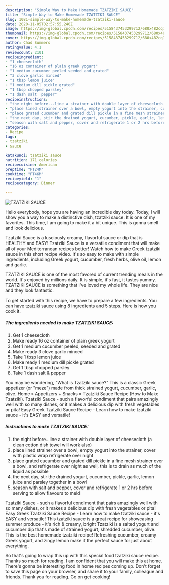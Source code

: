 ```yaml
---
description: "Simple Way to Make Homemade TZATZIKI SAUCE"
title: "Simple Way to Make Homemade TZATZIKI SAUCE"
slug: 1081-simple-way-to-make-homemade-tzatziki-sauce
date: 2020-11-05T02:57:55.240Z
image: https://img-global.cpcdn.com/recipes/5158437453299712/680x482cq70/tzatziki-sauce-recipe-main-photo.jpg
thumbnail: https://img-global.cpcdn.com/recipes/5158437453299712/680x482cq70/tzatziki-sauce-recipe-main-photo.jpg
cover: https://img-global.cpcdn.com/recipes/5158437453299712/680x482cq70/tzatziki-sauce-recipe-main-photo.jpg
author: Chad Summers
ratingvalue: 4.1
reviewcount: 2101
recipeingredient:
- "1 cheesecloth"
- "16 oz container of plain greek yogurt"
- "1 medium cucumber peeled seeded and grated"
- "3 clove garlic minced"
- "1 tbsp lemon juice"
- "1 medium dill pickle grated"
- "1 tbsp chopped parsley"
- "1 dash salt  pepper"
recipeinstructions:
- "the night before...line a strainer with double layer of cheesecloth (a clean cotton dish towel will work also)"
- "place lined strainer over a bowl, empty yogurt into the strainer, cover with plastic wrap refrigerate over night"
- "place grated cucumber and grated dill pickle in a fine mesh strainer over a bowl, and refrigerate over night as well, this is to drain as much of the liquid as possible"
- "the next day, stir the drained yogurt, cucumber, pickle, garlic, lemon juice and parsley together in a bowl"
- "season with salt and pepper, cover and refrigerate 1 or 2 hrs before serving to allow flavours to meld"
categories:
- Recipe
tags:
- tzatziki
- sauce

katakunci: tzatziki sauce 
nutrition: 171 calories
recipecuisine: American
preptime: "PT24M"
cooktime: "PT46M"
recipeyield: "1"
recipecategory: Dinner

---
```



![TZATZIKI SAUCE](https://img-global.cpcdn.com/recipes/5158437453299712/680x482cq70/tzatziki-sauce-recipe-main-photo.jpg)

Hello everybody, hope you are having an incredible day today. Today, I will show you a way to make a distinctive dish, tzatziki sauce. It is one of my favorites. This time, I am going to make it a bit unique. This is gonna smell and look delicious.

Tzatziki Sauce is a lusciously creamy, flavorful sauce or dip that is HEALTHY and EASY! Tzatziki Sauce is a versatile condiment that will make all of your Mediterranean recipes better! Watch how to make Greek tzatziki sauce in this short recipe video. It&#39;s so easy to make with simple ingredients, including Greek yogurt, cucumber, fresh herbs, olive oil, lemon and garlic.

TZATZIKI SAUCE is one of the most favored of current trending meals in the world. It's enjoyed by millions daily. It is simple, it's fast, it tastes yummy. TZATZIKI SAUCE is something that I've loved my whole life. They are nice and they look fantastic.


To get started with this recipe, we have to prepare a few ingredients. You can have tzatziki sauce using 8 ingredients and 5 steps. Here is how you cook it.

<!--inarticleads1-->

##### The ingredients needed to make TZATZIKI SAUCE:

1. Get 1 cheesecloth
1. Make ready 16 oz container of plain greek yogurt
1. Get 1 medium cucumber peeled, seeded and grated
1. Make ready 3 clove garlic minced
1. Take 1 tbsp lemon juice
1. Make ready 1 medium dill pickle grated
1. Get 1 tbsp chopped parsley
1. Take 1 dash salt &amp; pepper


You may be wondering, &#34;What is Tzatziki sauce?&#34; This is a classic Greek appetizer (or &#34;meze&#34;) made from thick strained yogurt, cucumber, garlic, olive. Home » Appetizers + Snacks » Tzatziki Sauce Recipe (How to Make Tzatziki). Tzatziki Sauce - such a flavorful condiment that pairs amazingly well with so many dishes, or it makes a delicious dip with fresh vegetables or pita! Easy Greek Tzatziki Sauce Recipe - Learn how to make tzatziki sauce - it&#39;s EASY and versatile! 

<!--inarticleads2-->

##### Instructions to make TZATZIKI SAUCE:

1. the night before...line a strainer with double layer of cheesecloth (a clean cotton dish towel will work also)
1. place lined strainer over a bowl, empty yogurt into the strainer, cover with plastic wrap refrigerate over night
1. place grated cucumber and grated dill pickle in a fine mesh strainer over a bowl, and refrigerate over night as well, this is to drain as much of the liquid as possible
1. the next day, stir the drained yogurt, cucumber, pickle, garlic, lemon juice and parsley together in a bowl
1. season with salt and pepper, cover and refrigerate 1 or 2 hrs before serving to allow flavours to meld


Tzatziki Sauce - such a flavorful condiment that pairs amazingly well with so many dishes, or it makes a delicious dip with fresh vegetables or pita! Easy Greek Tzatziki Sauce Recipe - Learn how to make tzatziki sauce - it&#39;s EASY and versatile! This tzatziki sauce is a great recipe for showcasing summer produce - it&#39;s rich &amp; creamy, bright Tzatziki is a salted yogurt and cucumber dip that&#39;s made of strained yogurt, shredded cucumber, olive. This is the best homemade tzatziki recipe! Refreshing cucumber, creamy Greek yogurt, and zingy lemon make it the perfect sauce for just about everything. 

So that's going to wrap this up with this special food tzatziki sauce recipe. Thanks so much for reading. I am confident that you will make this at home. There's gonna be interesting food in home recipes coming up. Don't forget to save this page on your browser, and share it to your family, colleague and friends. Thank you for reading. Go on get cooking!
